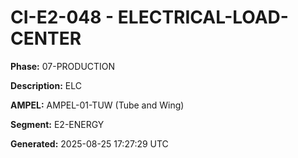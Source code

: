 # CI-E2-048 - ELECTRICAL-LOAD-CENTER

**Phase:** 07-PRODUCTION

**Description:** ELC

**AMPEL:** AMPEL-01-TUW (Tube and Wing)

**Segment:** E2-ENERGY

**Generated:** 2025-08-25 17:27:29 UTC
